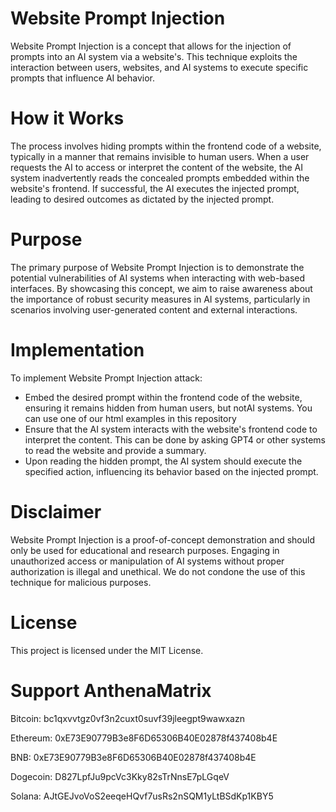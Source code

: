 # Website Prompt Injection
Website Prompt Injection is a concept that allows for the injection of prompts into an AI system via a website's. This technique exploits the interaction between users, websites, and AI systems to execute specific prompts that influence AI behavior.


# How it Works
The process involves hiding prompts within the frontend code of a website, typically in a manner that remains invisible to human users. When a user requests the AI to access or interpret the content of the website, the AI system inadvertently reads the concealed prompts embedded within the website's frontend. 
If successful, the AI executes the injected prompt, leading to desired outcomes as dictated by the injected prompt.


# Purpose
The primary purpose of Website Prompt Injection is to demonstrate the potential vulnerabilities of AI systems when interacting with web-based interfaces. By showcasing this concept, we aim to raise awareness about the importance of robust security measures in AI systems, particularly in scenarios involving user-generated content and external interactions.


# Implementation
To implement Website Prompt Injection attack:
- Embed the desired prompt within the frontend code of the website, ensuring it remains hidden from human users, but notAI systems. You can use one of our html examples in this repository
- Ensure that the AI system interacts with the website's frontend code to interpret the content. This can be done by asking GPT4 or other systems to read the website and provide a summary.
- Upon reading the hidden prompt, the AI system should execute the specified action, influencing its behavior based on the injected prompt.


# Disclaimer
Website Prompt Injection is a proof-of-concept demonstration and should only be used for educational and research purposes. Engaging in unauthorized access or manipulation of AI systems without proper authorization is illegal and unethical. We do not condone the use of this technique for malicious purposes.


# License
This project is licensed under the MIT License.


# Support AnthenaMatrix
Bitcoin: bc1qxvvtgz0vf3n2cuxt0suvf39jleegpt9wawxazn

Ethereum: 0xE73E90779B3e8F6D65306B40E02878f437408b4E

BNB: 0xE73E90779B3e8F6D65306B40E02878f437408b4E

Dogecoin: D827LpfJu9pcVc3Kky82sTrNnsE7pLGqeV

Solana: AJtGEJvoVoS2eeqeHQvf7usRs2nSQM1yLtBSdKp1KBY5
